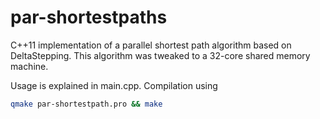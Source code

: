 par-shortestpaths
=================

C++11 implementation of a parallel shortest path algorithm based on DeltaStepping.
This algorithm was tweaked to a 32-core shared memory machine.

Usage is explained in main.cpp. Compilation using 
```bash
qmake par-shortestpath.pro && make
```
